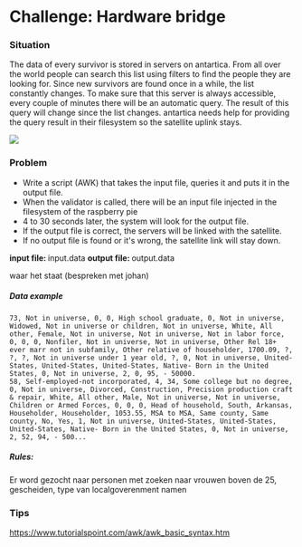 # Challenge: Hardware bridge

### Situation

The data of every survivor is stored in servers on antartica. From all over the world people can search this list using filters to find the people they are looking for.
Since new survivors are found once in a while, the list constantly changes.
To make sure that this server is always accessible, every couple of minutes there will be an automatic query.  The result of this query will change since the list changes.
antartica needs help for providing the query result in their filesystem so the satellite uplink stays.

<img src="http://sms-teleport.com/wp-content/uploads/2014/07/Satellite-communications-with-earth-reflecting-574x350.jpg"/>

### Problem

* Write a script (AWK) that takes the input file, queries it and puts it in the output file.
* When the validator is called, there will be an input file injected in the filesystem of the raspberry pie
* 4 to 30 seconds later, the system will look for the output file.
* If the output file is correct, the servers will be linked with the satellite.
* If no output file is found or it's wrong, the satellite link will stay down.

<b>input file: </b> input.data
<b>output file: </b> output.data

waar het staat (bespreken met johan)

##### Data example
```
73, Not in universe, 0, 0, High school graduate, 0, Not in universe, Widowed, Not in universe or children, Not in universe, White, All other, Female, Not in universe, Not in universe, Not in labor force, 0, 0, 0, Nonfiler, Not in universe, Not in universe, Other Rel 18+ ever marr not in subfamily, Other relative of householder, 1700.09, ?, ?, ?, Not in universe under 1 year old, ?, 0, Not in universe, United-States, United-States, United-States, Native- Born in the United States, 0, Not in universe, 2, 0, 95, - 50000.
58, Self-employed-not incorporated, 4, 34, Some college but no degree, 0, Not in universe, Divorced, Construction, Precision production craft & repair, White, All other, Male, Not in universe, Not in universe, Children or Armed Forces, 0, 0, 0, Head of household, South, Arkansas, Householder, Householder, 1053.55, MSA to MSA, Same county, Same county, No, Yes, 1, Not in universe, United-States, United-States, United-States, Native- Born in the United States, 0, Not in universe, 2, 52, 94, - 500...
```

##### Rules:

Er word gezocht naar personen met
zoeken naar vrouwen boven de 25, gescheiden, 
type van localgoverenment namen

### Tips
https://www.tutorialspoint.com/awk/awk_basic_syntax.htm